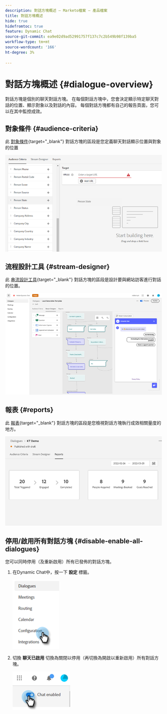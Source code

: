 ```yaml
---
description: 對話方塊概述 — Marketo檔案 — 產品檔案
title: 對話方塊概述
hide: true
hidefromtoc: true
feature: Dynamic Chat
source-git-commit: ea9e02d9ad52991757f137c7c2b549b98f139ba5
workflow-type: tm+mt
source-wordcount: '166'
ht-degree: 3%

---
```


# 對話方塊概述 {#dialogue-overview}

對話方塊是個別的聊天對話方塊。 在每個對話方塊中，您會決定顯示特定聊天對話的位置、顯示對象以及對話的內容。 每個對話方塊都有自己的報告頁面，您可以在其中監控成效。

## 對象條件 {#audience-criteria}

此 [對象條件](/help/marketo/product-docs/demand-generation/dynamic-chat/dialogues/audience-criteria.md){target="_blank"} 對話方塊的區段是您定義聊天對話顯示位置與對象的位置

![](assets/dialogue-overview-1.png)

## 流程設計工具 {#stream-designer}

此 [串流設計工具](/help/marketo/product-docs/demand-generation/dynamic-chat/dialogues/stream-designer.md){target="_blank"} 對話方塊的區段是設計要與網站訪客進行對話的位置。

![](assets/dialogue-overview-2.png)

## 報表 {#reports}

此 [報表](/help/marketo/product-docs/demand-generation/dynamic-chat/dialogues/reports.md){target="_blank"} 對話方塊的區段是您檢視對話方塊執行成效相關量度的地方。

![](assets/dialogue-overview-3.png)

## 停用/啟用所有對話方塊 {#disable-enable-all-dialogues}

您可以同時停用（及重新啟用）所有已發佈的對話方塊。

1. 在Dynamic Chat中，按一下 **設定** 標籤。

   ![](assets/dialogue-overview-4.png)

1. 切換 **聊天已啟用** 切換為關閉以停用（再切換為開啟以重新啟用）所有對話方塊。

   ![](assets/dialogue-overview-5.png)

